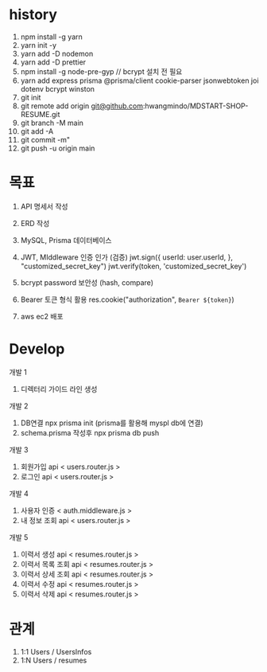 
# history

1. npm install -g yarn
2. yarn init -y
3. yarn add -D nodemon
4. yarn add -D prettier
5. npm install -g node-pre-gyp // bcrypt 설치 전 필요
6. yarn add express prisma @prisma/client cookie-parser jsonwebtoken joi dotenv bcrypt winston
7. git init
8. git remote add origin git@github.com:hwangmindo/MDSTART-SHOP-RESUME.git
9. git branch -M main
10. git add -A
11. git commit -m"
12. git push -u origin main


# 목표

1. API 명세서 작성
2. ERD 작성
3. MySQL, Prisma 데이터베이스
4. JWT, MIddleware 인증 인가 (검증)
jwt.sign({ userId: user.userId, }, "customized_secret_key")
jwt.verify(token, 'customized_secret_key')

5. bcrypt password 보안성 (hash, compare)
6. Bearer 토큰 형식 활용 
res.cookie("authorization", `Bearer ${token}`)

7. aws ec2 배포


# Develop

개발 1
1. 디렉터리 가이드 라인 생성

개발 2
1. DB연결 npx prisma init (prisma를 활용해 myspl db에 연결)
2. schema.prisma 작성후 npx prisma db push

개발 3
1. 회원가입 api < users.router.js >
2. 로그인 api < users.router.js >

개발 4
1. 사용자 인증 < auth.middleware.js >
2. 내 정보 조회 api < users.router.js >

개발 5
1. 이력서 생성 api < resumes.router.js >
2. 이력서 목록 조회 api < resumes.router.js >
3. 이력서 상세 조회 api < resumes.router.js >
4. 이력서 수정 api < resumes.router.js >
5. 이력서 삭제 api < resumes.router.js >

# 관계

1. 1:1 Users / UsersInfos
2. 1:N Users / resumes
